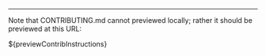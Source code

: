 <!-- Note: Commandline instructions are added into where the placeholder string first appears --->

-------------------

Note that CONTRIBUTING.md cannot previewed locally; rather it should be previewed at this URL:


${previewContribInstructions}

